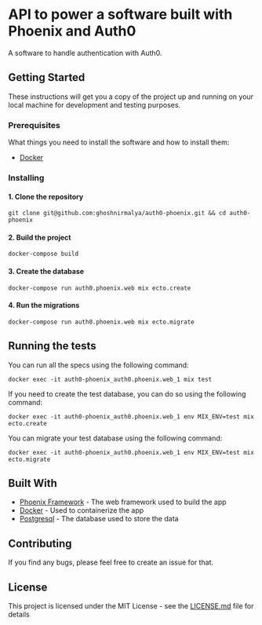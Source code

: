 # API to power a software built with Phoenix and Auth0

A software to handle authentication with Auth0.

## Getting Started

These instructions will get you a copy of the project up and running on your local machine for development and testing purposes.

### Prerequisites

What things you need to install the software and how to install them:

- [Docker](https://docs.docker.com/)

### Installing

#### 1. Clone the repository

```
git clone git@github.com:ghoshnirmalya/auth0-phoenix.git && cd auth0-phoenix
```

#### 2. Build the project

```
docker-compose build
```

#### 3. Create the database

```
docker-compose run auth0.phoenix.web mix ecto.create
```

#### 4. Run the migrations

```
docker-compose run auth0.phoenix.web mix ecto.migrate
```

## Running the tests

You can run all the specs using the following command:

```
docker exec -it auth0-phoenix_auth0.phoenix.web_1 mix test
```

If you need to create the test database, you can do so using the following command:

```
docker exec -it auth0-phoenix_auth0.phoenix.web_1 env MIX_ENV=test mix ecto.create
```

You can migrate your test database using the following command:

```
docker exec -it auth0-phoenix_auth0.phoenix.web_1 env MIX_ENV=test mix ecto.migrate
```

## Built With

- [Phoenix Framework](https://phoenixframework.org/) - The web framework used to build the app
- [Docker](https://www.docker.com/) - Used to containerize the app
- [Postgresql](https://www.postgresql.org/) - The database used to store the data

## Contributing

If you find any bugs, please feel free to create an issue for that.

## License

This project is licensed under the MIT License - see the [LICENSE.md](LICENSE.md) file for details
